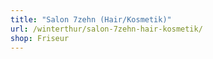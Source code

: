 ```yaml
---
title: "Salon 7zehn (Hair/Kosmetik)"
url: /winterthur/salon-7zehn-hair-kosmetik/
shop: Friseur
---
```


